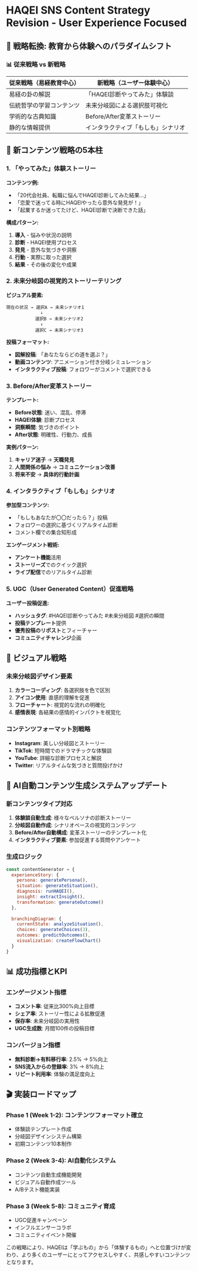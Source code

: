 # HAQEI SNS Content Strategy Revision - User Experience Focused
## 🎯 戦略転換: 教育から体験へのパラダイムシフト

### 📊 従来戦略 vs 新戦略

| 従来戦略（易経教育中心） | 新戦略（ユーザー体験中心） |
|-------------------------|-------------------------|
| 易経の卦の解説 | 「HAQEI診断やってみた」体験談 |
| 伝統哲学の学習コンテンツ | 未来分岐図による選択肢可視化 |
| 学術的な古典知識 | Before/After変革ストーリー |
| 静的な情報提供 | インタラクティブ「もしも」シナリオ |

## 🚀 新コンテンツ戦略の5本柱

### 1. 「やってみた」体験ストーリー
**コンテンツ例:**
- 「20代会社員、転職に悩んでHAQEI診断してみた結果...」
- 「恋愛で迷ってる時にHAQEIやったら意外な発見が！」
- 「起業するか迷ってたけど、HAQEI診断で決断できた話」

**構成パターン:**
1. **導入** - 悩みや状況の説明
2. **診断** - HAQEI使用プロセス
3. **発見** - 意外な気づきや洞察
4. **行動** - 実際に取った選択
5. **結果** - その後の変化や成果

### 2. 未来分岐図の視覚的ストーリーテリング
**ビジュアル要素:**
```
現在の状況 → 選択A → 未来シナリオ1
             ↓
           選択B → 未来シナリオ2
             ↓
           選択C → 未来シナリオ3
```

**投稿フォーマット:**
- **図解投稿**: 「あなたならどの道を選ぶ？」
- **動画コンテンツ**: アニメーション付き分岐シミュレーション
- **インタラクティブ投稿**: フォロワーがコメントで選択できる

### 3. Before/After変革ストーリー
**テンプレート:**
- **Before状態**: 迷い、混乱、停滞
- **HAQEI体験**: 診断プロセス
- **洞察瞬間**: 気づきのポイント
- **After状態**: 明確性、行動力、成長

**実例パターン:**
1. **キャリア迷子** → **天職発見**
2. **人間関係の悩み** → **コミュニケーション改善**
3. **将来不安** → **具体的行動計画**

### 4. インタラクティブ「もしも」シナリオ
**参加型コンテンツ:**
- 「もしもあなたが〇〇だったら？」投稿
- フォロワーの選択に基づくリアルタイム診断
- コメント欄での集合知形成

**エンゲージメント戦術:**
- **アンケート機能**活用
- **ストーリーズ**でのクイック選択
- **ライブ配信**でのリアルタイム診断

### 5. UGC（User Generated Content）促進戦略
**ユーザー投稿促進:**
- **ハッシュタグ**: #HAQEI診断やってみた #未来分岐図 #選択の瞬間
- **投稿テンプレート**提供
- **優秀投稿のリポスト**とフィーチャー
- **コミュニティチャレンジ**企画

## 🎨 ビジュアル戦略

### 未来分岐図デザイン要素
1. **カラーコーディング**: 各選択肢を色で区別
2. **アイコン使用**: 直感的理解を促進
3. **フローチャート**: 視覚的な流れの明確化
4. **感情表現**: 各結果の感情的インパクトを視覚化

### コンテンツフォーマット別戦略
- **Instagram**: 美しい分岐図とストーリー
- **TikTok**: 短時間でのドラマチックな体験談
- **YouTube**: 詳細な診断プロセスと解説
- **Twitter**: リアルタイムな気づきと質問投げかけ

## 🤖 AI自動コンテンツ生成システムアップデート

### 新コンテンツタイプ対応
1. **体験談自動生成**: 様々なペルソナの診断ストーリー
2. **分岐図自動作成**: シナリオベースの視覚的コンテンツ
3. **Before/After自動構成**: 変革ストーリーのテンプレート化
4. **インタラクティブ要素**: 参加促進する質問やアンケート

### 生成ロジック
```javascript
const contentGenerator = {
  experienceStory: {
    persona: generatePersona(),
    situation: generateSituation(), 
    diagnosis: runHAQEI(),
    insight: extractInsight(),
    transformation: generateOutcome()
  },
  
  branchingDiagram: {
    currentState: analyzeSituation(),
    choices: generateChoices(3),
    outcomes: predictOutcomes(),
    visualization: createFlowChart()
  }
}
```

## 📊 成功指標とKPI

### エンゲージメント指標
- **コメント率**: 従来比300%向上目標
- **シェア率**: ストーリー性による拡散促進
- **保存率**: 未来分岐図の実用性
- **UGC生成数**: 月間100件の投稿目標

### コンバージョン指標
- **無料診断→有料移行率**: 2.5% → 5%向上
- **SNS流入からの登録率**: 3% → 8%向上
- **リピート利用率**: 体験の満足度向上

## 🎬 実装ロードマップ

### Phase 1 (Week 1-2): コンテンツフォーマット確立
- 体験談テンプレート作成
- 分岐図デザインシステム構築
- 初期コンテンツ10本制作

### Phase 2 (Week 3-4): AI自動化システム
- コンテンツ自動生成機能開発
- ビジュアル自動作成ツール
- A/Bテスト機能実装

### Phase 3 (Week 5-8): コミュニティ育成
- UGC促進キャンペーン
- インフルエンサーコラボ
- コミュニティイベント開催

この戦略により、HAQEIは「学ぶもの」から「体験するもの」へと位置づけが変わり、より多くのユーザーにとってアクセスしやすく、共感しやすいコンテンツとなります。